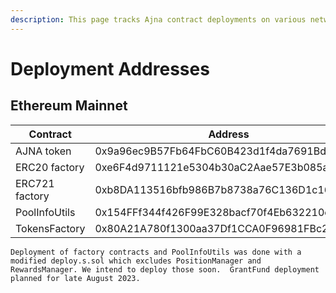 ```yaml
---
description: This page tracks Ajna contract deployments on various networks.
---
```


# Deployment Addresses

## Ethereum Mainnet

| Contract       | Address                                    | TX hash                                                            | Date       | Deployed via              |
| -------------- | ------------------------------------------ | ------------------------------------------------------------------ | ---------- | ------------------------- |
| AJNA token     | 0x9a96ec9B57Fb64FbC60B423d1f4da7691Bd35079 | 0xccfff0a57555a21edcf6ce805f47bb3ccc7ec48d4183f8a70ae7829b780b3ab5 | 2022.09.05 | AjnaToken.s.sol           |
| ERC20 factory  | 0xe6F4d9711121e5304b30aC2Aae57E3b085ad3c4d | 0xa4e102f700608b3b75f7121ccf14de30417e03a4cdc1585a1dc16ba5c34bb73e | 2023.07.04 | deploy.s.sol              |
| ERC721 factory | 0xb8DA113516bfb986B7b8738a76C136D1c16c5609 | 0x4e612f5736e8818e488402a6a095f14c550b4a89087a90fe90e74350539e6233 | 2023.07.04 | deploy.s.sol              |
| PoolInfoUtils  | 0x154FFf344f426F99E328bacf70f4Eb632210ecdc | 0x5aebb637bfed7ec211253ff1da3a149aadf03333282346703a1838065dc05127 | 2023.07.04 | deploy.s.sol              |
| TokensFactory  | 0x80A21A780f1300aa37Df1CCA0F96981FBc2785BD | 0x256b52fbeb9cea0478582868d9295ae50a276fd68cbb53a480fe23c9645295a8 | 2023.06.16 | DeployTokensFactory.s.sol |

```
Deployment of factory contracts and PoolInfoUtils was done with a modified deploy.s.sol which excludes PositionManager and RewardsManager. We intend to deploy those soon.  GrantFund deployment planned for late August 2023.
```

